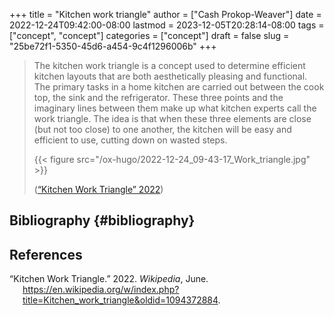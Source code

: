 +++
title = "Kitchen work triangle"
author = ["Cash Prokop-Weaver"]
date = 2022-12-24T09:42:00-08:00
lastmod = 2023-12-05T20:28:14-08:00
tags = ["concept", "concept"]
categories = ["concept"]
draft = false
slug = "25be72f1-5350-45d6-a454-9c4f1296006b"
+++

> The kitchen work triangle is a concept used to determine efficient kitchen layouts that are both aesthetically pleasing and functional. The primary tasks in a home kitchen are carried out between the cook top, the sink and the refrigerator. These three points and the imaginary lines between them make up what kitchen experts call the work triangle. The idea is that when these three elements are close (but not too close) to one another, the kitchen will be easy and efficient to use, cutting down on wasted steps.
>
> {{< figure src="/ox-hugo/2022-12-24_09-43-17_Work_triangle.jpg" >}}
>
> (<a href="#citeproc_bib_item_1">“Kitchen Work Triangle” 2022</a>)


## Bibliography {#bibliography}

## References

<style>.csl-entry{text-indent: -1.5em; margin-left: 1.5em;}</style><div class="csl-bib-body">
  <div class="csl-entry"><a id="citeproc_bib_item_1"></a>“Kitchen Work Triangle.” 2022. <i>Wikipedia</i>, June. <a href="https://en.wikipedia.org/w/index.php?title=Kitchen_work_triangle&oldid=1094372884">https://en.wikipedia.org/w/index.php?title=Kitchen_work_triangle&#38;oldid=1094372884</a>.</div>
</div>
